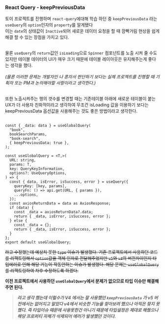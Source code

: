 ### React Query - keepPreviousData

토이 프로젝트를 진행하며 `react-query`에대해 학습 하던 중 `keepPreviousData` 라는 `useQuery`의 `option`인자의 `property`를 알게됐다<br>
이는 `date`의 상태값이 `Inactive`되어 새로운 데이터 요청을 할 때 깜빡거림 현상을 쉽게 해결 할 수 있는 장점을 가지고 있다.<br>
<br>

물론 `useQuery`의 `return`값인 `isLoading`으로 `Spinner` 컴포넌트를 노출 시켜 줄 수도 있지만 테이블 데이터의 UI가 매우 크기 때문에 테이블 레이아웃은 유지해주는게 좋다는 생각을 했다.<br><br>
_(물론 이러한 문제는 개발자인 나 혼자서 판단하기 보다는 실제 프로젝트를 진행할 때 기획자 또는 PM과 논의해야할 사항이라고 생각한다.)_<br><br>

또한 노출시켜주는 행의 갯수를 변경할 때는 기존테이블 아래에 새로운 테이블이 붙는 UX가 더 사용자 친화적이라고 생각하여 무조건 isLoading 값을 이용하기 보다는 keepPreviousData 옵션값을 사용해주는 것도 좋은 방법이라고 생각한다.<br><br>

```tsx
const { _data: data } = useGlobalQuery(
  "book",
  bookSearchParams,
  "book-search",
  { keepPreviousData: true },
);
```

```tsx
const useGlobalQuery = <T,>(
  URL: string,
  params: T,
  key: QueryKeyInformation,
  options?: UseQueryOptions,
) => {
  const { data, isError, isSuccess, error } = useQuery({
    queryKey: [key, params],
    queryFn: () => api.get(URL, { params }),
    ...options,
  });
  const axiosReturnData = data as AxiosResponse;
  if (data) {
    const _data = axiosReturnData?.data;
    return { _data, isError, isSuccess, error };
  } else {
    const _data = {};
    return { _data, isError, isSuccess, error };
  }
};
export default useGlobalQuery;
```

~~라고 수정했는데 예상치 못한 `type` 이슈가 발생했다. 기존 프로젝트에서 사용하던 코드를 리팩토링해서 `option`값을 객체 인자로 전달해주었지만
`v5`와 `v4`의 버전차이인지 타입에러로 인해 해당 기능이 작동안하는 이슈가 발생했다. 해당 문제는 `useGlobalQuery`를 리팩토링하여 차후 수정하도록 하겠다.<br>~~

**이전 프로젝트에서 사용하던 `useGlobalQuery`에서 문제가 없으므로 타입 이슈만 해결해주면 된다.**

> **_라고 생각 했는데 이럴수가 V4 에서는 잘 사용했던 `keepPreviousData` 가 v5 버전에서는 없어지고 말았다 v4에서 비슷한 기능을 찾아보려 했으나 아직은 찾지 못했다. 즉 타입이슈 때문에 사용못한건 아니기 때문에 타입설정은 제대로 해줬으나 해당 프로퍼티 자체가 삭제되어 에러가 발생했던 것이다._**
